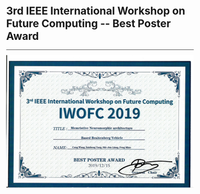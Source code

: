 # **3rd IEEE International Workshop on Future Computing -- Best Poster Award**

---

![poster award](./images/best_poster2019.jpg)
